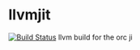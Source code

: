 # llvmjit
[![Build Status](https://dev.azure.com/monamimani/llvmjit/_apis/build/status/llvmjit-CI)](https://dev.azure.com/monamimani/llvmjit/_build/latest?definitionId=10)
llvm build for the orc ji
